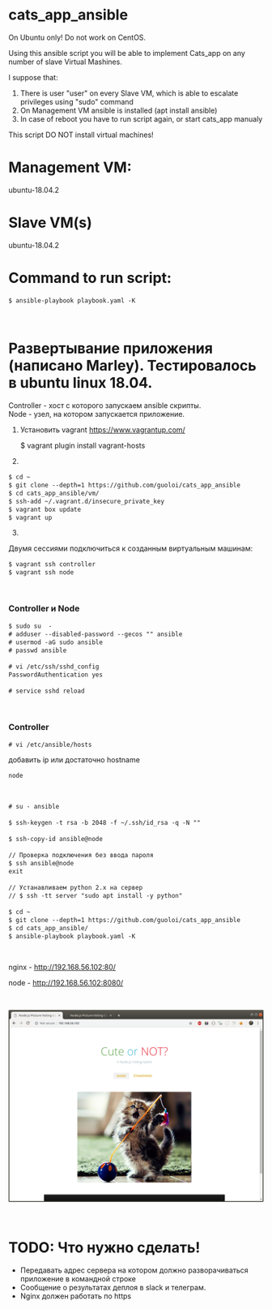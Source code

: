 # cats_app_ansible

On Ubuntu only! Do not work on CentOS.

Using this ansible script you will be able to implement Cats_app on any number of slave Virtual Mashines.

I suppose that:

1. There is user "user" on every Slave VM, which is able to escalate privileges using "sudo" command
2. On Management VM ansible is installed (apt install ansible)
3. In case of reboot you have to run script again, or start cats_app manualy

This script DO NOT install virtual machines!

# Management VM:

ubuntu-18.04.2

# Slave VM(s)

ubuntu-18.04.2

# Command to run script:

    $ ansible-playbook playbook.yaml -K

<br/>

# Развертывание приложения (написано Marley). Тестировалось в ubuntu linux 18.04.

Controller - хост с которого запускаем ansible скрипты.  
Node - узел, на котором запускается приложение.

1.  Установить vagrant
    https://www.vagrantup.com/

    \$ vagrant plugin install vagrant-hosts

2)

    $ cd ~
    $ git clone --depth=1 https://github.com/guoloi/cats_app_ansible
    $ cd cats_app_ansible/vm/
    $ ssh-add ~/.vagrant.d/insecure_private_key
    $ vagrant box update
    $ vagrant up

3)

Двумя сессиями подключиться к созданным виртуальным машинам:

    $ vagrant ssh controller
    $ vagrant ssh node

<br/>

### Controller и Node

    $ sudo su  -
    # adduser --disabled-password --gecos "" ansible
    # usermod -aG sudo ansible
    # passwd ansible

    # vi /etc/ssh/sshd_config
    PasswordAuthentication yes

    # service sshd reload

<br/>

### Controller

    # vi /etc/ansible/hosts

добавить ip или достаточно hostname

    node

<br/>

    # su - ansible

    $ ssh-keygen -t rsa -b 2048 -f ~/.ssh/id_rsa -q -N ""

    $ ssh-copy-id ansible@node

    // Проверка подключения без ввода пароля
    $ ssh ansible@node
    exit

    // Устанавливаем python 2.x на сервер
    // $ ssh -tt server "sudo apt install -y python"

    $ cd ~
    $ git clone --depth=1 https://github.com/guoloi/cats_app_ansible
    $ cd cats_app_ansible/
    $ ansible-playbook playbook.yaml -K

<br/>

nginx - http://192.168.56.102:80/

node - http://192.168.56.102:8080/

<br/>

![Application](/img/cat.png?raw=true)

<br/>

# TODO: Что нужно сделать!

- Передавать адрес сервера на котором должно разворачиваться приложение в командной строке
- Сообщение о результатах деплоя в slack и телеграм.
- Nginx должен работать по https
